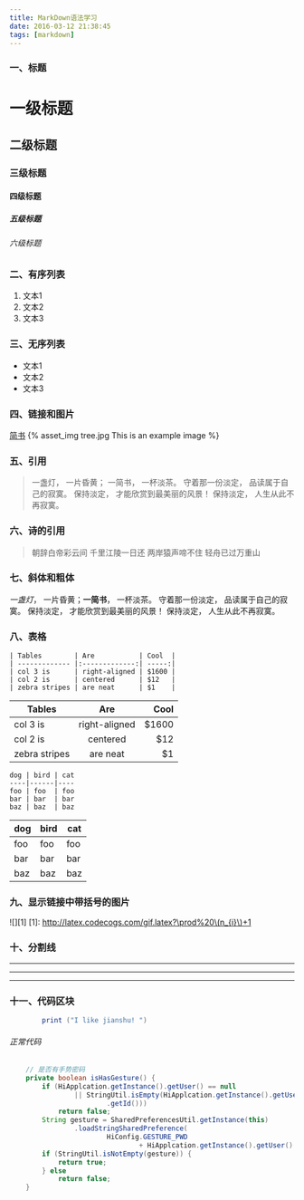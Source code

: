 ```yaml
---
title: MarkDown语法学习
date: 2016-03-12 21:38:45
tags: [markdown]
---
```


### 一、标题
# 一级标题
## 二级标题
### 三级标题
#### 四级标题
##### 五级标题
###### 六级标题

<!--more-->

### 二、有序列表
1. 文本1
2. 文本2
3. 文本3

### 三、无序列表
- 文本1
- 文本2
- 文本3



### 四、链接和图片
[简书](www.jianshu.com)
{% asset_img tree.jpg This is an example image %}

### 五、引用
> 一盏灯， 一片昏黄； 一简书， 一杯淡茶。 守着那一份淡定， 品读属于自己的寂寞。 保持淡定， 才能欣赏到最美丽的风景！ 保持淡定， 人生从此不再寂寞。

### 六、诗的引用
>朝辞白帝彩云间
>千里江陵一日还
>两岸猿声啼不住
>轻舟已过万重山

### 七、斜体和粗体
*一盏灯*， 一片昏黄；**一简书**， 一杯淡茶。 守着那一份淡定， 品读属于自己的寂寞。 保持淡定， 才能欣赏到最美丽的风景！ 保持淡定， 人生从此不再寂寞。

### 八、表格
```
| Tables        | Are           | Cool  |
| ------------- |:-------------:| -----:|
| col 3 is      | right-aligned | $1600 |
| col 2 is      | centered      | $12   |
| zebra stripes | are neat      | $1    |
```

| Tables | Are | Cool |
| ------------- |:-------------:| -----:|
| col 3 is | right-aligned | $1600 |
| col 2 is | centered | $12 |
| zebra stripes | are neat | $1 |

```
dog | bird | cat
----|------|----
foo | foo  | foo
bar | bar  | bar
baz | baz  | baz
```

dog | bird | cat
----|------|----
foo | foo  | foo
bar | bar  | bar
baz | baz  | baz

### 九、显示链接中带括号的图片
![][1]
[1]: http://latex.codecogs.com/gif.latex?\prod%20\(n_{i}\)+1

### 十、分割线
* * *
***
___

### 十一、代码区块
``` java
		print ("I like jianshu! ")
```
###### 正常代码

``` java
	// 是否有手势密码
	private boolean isHasGesture() {
		if (HiApplcation.getInstance().getUser() == null
				|| StringUtil.isEmpty(HiApplcation.getInstance().getUser()
						.getId()))
			return false;
		String gesture = SharedPreferencesUtil.getInstance(this)
				.loadStringSharedPreference(
						HiConfig.GESTURE_PWD
								+ HiApplcation.getInstance().getUser().getId());
		if (StringUtil.isNotEmpty(gesture)) {
			return true;
		} else
			return false;
	}
```
